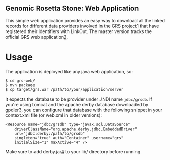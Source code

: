 Genomic Rosetta Stone: Web Application
--------------------------------------
This simple web application provides an easy way to download all the linked
records for different data providers involved in the GRS project[1] that have
registered their identifiers with LinkOut. The master version tracks
the official GRS web application[2].

Usage
=====
The application is deployed like any java web application, so:

    $ cd grs-web/
    $ mvn package
    $ cp target/grs.war /path/to/your/application/server

It expects the database to be provider under JNDI name `jdbc/grsdb`. If you're
using tomcat and the apache derby database downloaded by gpdler[3], you can
configure that database with the following snippet in your context.xml file
(or web.xml in older versions):

    <Resource name="jdbc/grsdb" type="javax.sql.DataSource"
        driverClassName="org.apache.derby.jdbc.EmbeddedDriver"
        url="jdbc:derby:/path/to/grsdb"
        singleton="true" auth="Container" username="grs"
        initialSize="1" maxActive="4" />

Make sure to add derby.jar[4] to your lib/ directory before running.

[1]:http://gensc.org/gc_wiki/index.php/Genomic_Rosetta_Stone
[2]:http://grs.straininfo.net
[3]:https://github.com/wdesmet/gpdler
[4]:http://db.apache.org/derby/derby_downloads.html